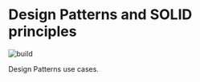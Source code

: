 # Design Patterns and SOLID principles
![build](https://github.com/dkulik/DesignPatterns/workflows/build/badge.svg)

Design Patterns use cases.  

 
